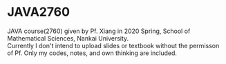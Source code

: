 # JAVA2760
 JAVA course(2760) given by Pf. Xiang in 2020 Spring, School of Mathematical Sciences, Nankai University.  
Currently I don't intend to upload slides or textbook without the permisson of Pf. Only my codes, notes, and own thinking are included. 